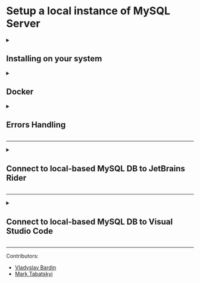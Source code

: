 ﻿# Setup a local instance of MySQL Server

<details>
  <summary>
      <h2>Installing on your system</h2>
  </summary>

  **1. Download MySQL Server:**

   Visit the official MySQL website [here](https://dev.mysql.com/downloads/mysql/) and select the appropriate version of the **MySQL Community Server** for your operating system (Windows, macOS, Linux). For Windows 10, we'll use the .msi installer as an example.

**2. Install MySQL Server:**

   - Run the downloaded file to begin the MySQL Server setup process.
   - Follow the on-screen instructions provided for your operating system. For most cases, sticking with the default settings is recommended. However, pay attention to the following key steps:

     - Choose the "Typical Setup Type" option.

       ![Typical Setup Type](https://github.com/Bardin08/kse-examples/assets/145005277/fe6fc47e-f762-476c-b06c-a45f0640c5cc)

     - Once the installation wizard is complete, ensure the "Run MySQL Configurator" option at the bottom is selected. (You can run MySQL Configurator from the Start Menu either)

       ![Run MySQL Configurator](https://github.com/Bardin08/kse-examples/assets/145005277/566b1fa4-a71b-49f8-8e99-1aa76721118b)

     - Now, you are creating a certain server. As it was said, keeping everything default is fine. Here you can change the Port of your server (3306 - default)

       ![image_2024-02-09_22-39-37 (3)](https://github.com/Bardin08/kse-examples/assets/145005277/637a81bf-093a-4ba2-a096-faada1a60c27)

     - Enter the password for the root account. Please !**remember**! to store this password in a secure place.

       ![image_2024-02-09_22-39-37 (4)](https://github.com/Bardin08/kse-examples/assets/145005277/6f750aa1-6501-404b-8be3-10e00285f134)

     - Follow these options (they are default as well):

       ![image_2024-02-09_22-39-37 (5)](https://github.com/Bardin08/kse-examples/assets/145005277/bf792f77-ae4e-4cff-b16b-bb26a5f9f551)

       ![image_2024-02-09_22-39-37 (6)](https://github.com/Bardin08/kse-examples/assets/145005277/a605458e-8462-4957-bce2-1f006a4611ba)

       ![image_2024-02-09_22-39-37 (7)](https://github.com/Bardin08/kse-examples/assets/145005277/55243580-bd88-4442-b0fc-897594f465ba)

     - Execute the configuration, wait for completion, and you're done!
     - Connect your MySQL server to your database in Rider or your preferred IDE.

</details>

<details>
  <summary>
      <h2>Docker</h2>
  </summary>

   1. Ensure Docker Desktop is running.
      To ensure the Docker is running, run the following command at the terminal. If you see Docker's version - it is running. Otherwise, open the `Docker Desktop` application, and wait until it gets started.
      > $ docker ps
   
      Expected output: <br>
      ![](./imgs/docker-version.png)
   
   2. Try to run `MySQL` server
      To run `The MySQL server, run the following command in the terminal.
   
   `$ docker run -e MYSQL_ROOT_PASSWORD=my-secret-pw -p 3306:3306 -v "${env:USERPROFILE}\.mysql:/var/lib/mysql" --name my-sql mysql`.
   
   > [!IMPORTANT]
   > This command is a Windows-based command.
   > You must create the directory `.mysql` on Windows at the `%USERPROFILE%`. To open the `%USERPROFILE%` directory, press Win+R and paste `%USERPROFILE%` to the opened window. Then press `OK`
   >
   > To run it on a Unix-like system, create the `.mysql` directory and set the path instead of `${env:USERPROFILE}\.mysql`. 
   
   3. If an instance of MySQL started correctly in the terminal, you have to see the following output:
      ![](./imgs/mysql-instance-running.png)
   
   4. Open Rider or any other UI tool and connect to the database with the following credentials:
   
      | User     | Password     |
      |----------|--------------|
      | root     | my-secret-pw |

</details>

<details>
  <summary>
      <h2>Errors Handling</h2>
  </summary>

   ### Conflict. The container name "/my-sql" is already in use
   ![](./imgs/my-sql-already-in-use.png)
   
   This error means that you already have a container with the same name. First of all, you have to check the status
   of this container. If it's running - you can use the existing one. Go to step 4 from the quickstart guide.
   
   To check the container's status, run the `docker ps -f name=my-sql --format '{{.ID}}' -a` command.
   ![](./imgs/docker-ps-mysql-status.png)
   
   If the status is not `Running,` copy the container ID and remove it with the command `docker rm -f <CONTAINER_ID>`.
   ![](./imgs/docker-rm.png)
   
   Now, try to retry the Quickstart guide.
   
   ### Bind for 0.0.0.0:3306 failed: port is already allocated
   ![](./imgs/port-already-in-use.png)
   
   To fix this issue, you must modify the running command to replace `3306:3306` with `3307:3306` and rerun the command.
   Then, when you try to connect to the database from Rider (or any other UI tool), instead of port `3306`, use `3307`.
</details>

<hr>

<details>
  <summary>
      <h2>Connect to local-based MySQL DB to JetBrains Rider</h2>
  </summary>

   ### Start

- Open your JetBrains Rider and create a New Project
- Open the `Tools` menu, and select the `Connect to Database` option <br><br>
  ![](./imgs/rider-tools.png)
- Select `Add data source manually`
- Press the `Next` button <br><br>
  ![](./imgs/rider-choose-mod.png)


### First Step
- In the `Host` field, put `localhost`
- Then put the port, selected when you created the server (by default `3306`) in the related field and press the `Next` button <br><br>
  ![](./imgs/rider-host-and-port.png)
### Second Step
- Authentication: select `User & Password`
- User: put the user name, selected when you created the server (by default, `root`)
- Password: put here your very secret password
- Save: responsible for what time Rider will remember your authentication credentials
- Database: if you already have one, you can choose it here (if you don't, you will create one soon)
- Press the `Connect to Database` button <br><br>
  ![](./imgs/rider-auth.png)
  
Congratulations! You just connected Rider with MySQL!
</details>

<hr>

<details>
  <summary>
      <h2>Connect to local-based MySQL DB to Visual Studio Code</h2>
  </summary>

   ### Start
   - Navigate to the `Extensions` menu
   - In the search field, type `MySQL`
     
   ### Installing MySQL extension
   1. Choose the second one in the list
   2. Press the `Install` button <br><br>
      ![](./imgs/vs-code-extension.png)
   
   ### Connecting to MySQL database
   1. On the left side, choose the newly appeared `Database` menu, then press `Create connection`
   2. Choose `MySQL` tab <br><br>
      ![](./imgs/vs-code-connect.png)
   3. Fill gaps in the fields as shown below 
   - Host: `localhost`
   - Port: put the port, selected when you created the server (by default, `3306`)
   - Username: your user name, selected when you created the server (by default `root`)
   - Password: put here your very secret password
   - Database: if you haven't one on the server, leave it blank
   - Press the `Connect` button
     
   Congratulations! You just connected Visual Studio Code with MySQL!
</details>

---

Contributors:
- [Vladyslav Bardin](https://github.com/Bardin08)
- [Mark Tabatskyi](https://github.com/Tabatskyi)
